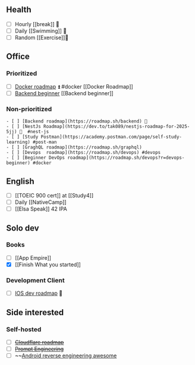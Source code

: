 ## Health
- [ ] Hourly [[break]] 🔺 
- [ ] Daily [[Swimming]] 🔺 
- [ ] Random [[Exercise]]🔺 
## Office 
### Prioritized
- [ ] [Docker roadmap](https://roadmap.sh/docker) ⏫ #docker [[Docker Roadmap]]
- [ ] [Backend beginner](https://roadmap.sh/backend?r=backend-beginner) [[Backend beginner]]
### Non-prioritized
```
- [ ] [Backend roadmap](https://roadmap.sh/backend) 🔼
- [ ] [NestJs Roadmap](https://dev.to/tak089/nestjs-roadmap-for-2025-5jj) 🔼  #nest-js
- [ ] [Study Postman](https://academy.postman.com/page/self-study-learning) #post-man
- [ ] [GraghQL roadmap](https://roadmap.sh/graphql)
- [ ] [Devops  roadmap](https://roadmap.sh/devops) #devops
- [ ] [Beginner DevOps roadmap](https://roadmap.sh/devops?r=devops-beginner) #docker
```
## English

- [ ] [[TOEIC 900 cert]] at [[Study4]]
- [ ] Daily [[NativeCamp]]
- [ ] [[Elsa Speak]] 42 IPA

## Solo dev
### Books
- [ ] [[App Empire]]
- [x] [[Finish What you started]]

### Development Client
- [ ] [IOS dev roadmap](https://roadmap.sh/ios) 🔺 
## Side interested
### Self-hosted
- [ ] ~~[Cloudflare roadmap](https://roadmap.sh/cloudflare)~~
- [ ] ~~[Prompt Engineering](https://roadmap.sh/prompt-engineering)~~
- [ ] ~~[Android reverse engineering awesome](https://github.com/user1342/Awesome-Android-Reverse-Engineering~~)